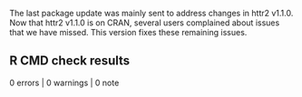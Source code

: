 The last package update was mainly sent to address changes in httr2 v1.1.0. Now that httr2 v1.1.0 is on CRAN, several users complained about issues that we have missed. This version fixes these remaining issues.

## R CMD check results

0 errors | 0 warnings | 0 note

